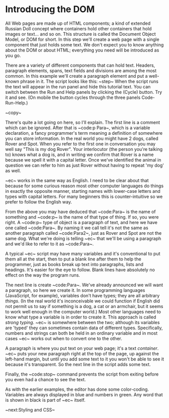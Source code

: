 # Introducing the DOM #
All Web pages are made up of HTML components; a kind of extended Russian Doll concept where containers hold other containers that hold images or text... and so on. This structure is called the Document Object Model, or DOM for short. In this step we'll create a web page with a single component that just holds some text. We don't expect you to know anything about the DOM or about HTML; everything you need will be introduced as you go.

There are a variety of different components that can hold text. Headers, paragraph elements, spans, text fields and divisions are among the most common. In this example we'll create a paragraph element and put a well-known phrase in it. The script looks like this:
~step~
When the script runs the text will appear in the run panel and hide this tutorial text. You can switch between the Run and Help panels by clicking the  (Cycle) button. Try it and see. (On mobile the  button cycles through the three panels Code-Run-Help.)

~copy~

There's quite a lot going on here, so I'll explain. The first line is a comment which can be ignored. After that is ~code:p Para~, which is a variable declaration, a fancy programmer's term meaning a definition of somewhere you can store information. In the real world you might have 2 dogs, called Rover and Spot. When you refer to the first one in conversation you may well say "This is my dog Rover". Your interlocutor (the person you're talking to) knows what a dog is, and in writing we confirm that Rover is a name because we spell it with a capital letter. Once we've identified the animal in question we can refer to him as just Rover without having to repeat 'my dog' as well.

~ec~ works in the same way as English. I need to be clear about that because for some curious reason most other computer languages do things in exactly the opposite manner, starting names with lower-case letters and types with capital letters. For many beginners this is counter-intuitive so we prefer to follow the English way.

From the above you may have deduced that ~code:Para~ is the name of something and ~code:p~ is the name of that type of thing. If so, you were right. A ~code:p~ type of object is a paragraph of text, and here we have one called ~code:Para~. By naming it we call tell it's not the same as another paragraph called ~code:Para2~, just as Rover and Spot are not the same dog. What we're doing is telling ~ec~ that we'll be using a paragraph and we'd like to refer to it as ~code:Para~.

A typical ~ec~ script may have many variables and it's conventional to put them all at the start, then to put a blank line after them to help the programmer, just as books break up text into paragraphs, lists and headings. It's easier for the eye to follow. Blank lines have absolutely no effect on the way the program runs.

The next line is create ~code:Para~. We've already announced we will want a paragraph, so here we create it. In some programming languages (JavaScript, for example), variables don't have types; they are all arbitrary _things_. (In the real world it's inconceivable we could function if English did not permit us to say if something is a dog, a cat or an armchair, but it seems to work well enough in the computer world.) Most other languages need to know what type a variable is in order to create it. This approach is called _strong typing_. ~ec~ is somewhere between the two; although its variables are 'typed' they can sometimes contain data of different types. Specifically, numbers and strings can both be held in an ordinary variable and in most cases ~ec~ works out when to convert one to the other.

A paragraph is where you put text on your web page; it's a text _container_. ~ec~ puts your new paragraph right at the top of the page, up against the left-hand margin, but until you add some text to it you won't be able to see it because it's transparent. So the next line in the script adds some text.

Finally, the ~code:stop~ command prevents the script from exiting before you even had a chance to see the text.

As with the earlier examples, the editor has done some color-coding. Variables are always displayed in blue and numbers in green. Any word that is shown in black is part of ~ec~ itself.

~next:Styling and CSS~
